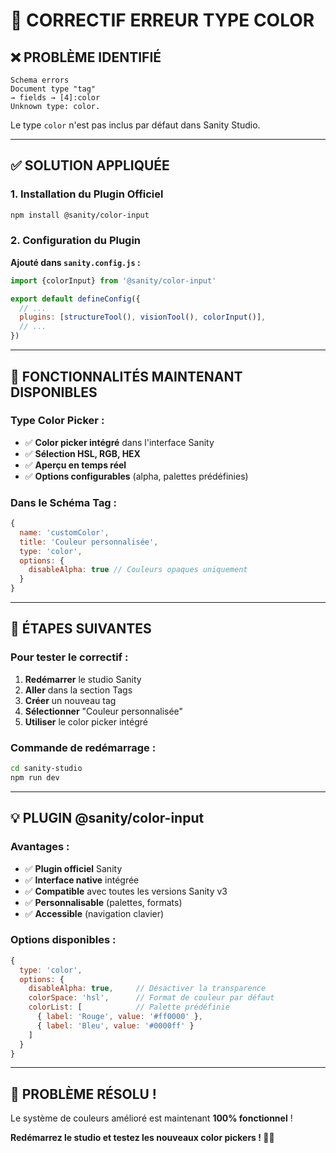 # 🔧 CORRECTIF ERREUR TYPE COLOR

## ❌ **PROBLÈME IDENTIFIÉ**

```
Schema errors
Document type "tag"
→ fields → [4]:color
Unknown type: color.
```

Le type `color` n'est pas inclus par défaut dans Sanity Studio.

---

## ✅ **SOLUTION APPLIQUÉE**

### **1. Installation du Plugin Officiel**
```bash
npm install @sanity/color-input
```

### **2. Configuration du Plugin**
**Ajouté dans `sanity.config.js` :**
```javascript
import {colorInput} from '@sanity/color-input'

export default defineConfig({
  // ...
  plugins: [structureTool(), visionTool(), colorInput()],
  // ...
})
```

---

## 🎯 **FONCTIONNALITÉS MAINTENANT DISPONIBLES**

### **Type Color Picker :**
- ✅ **Color picker intégré** dans l'interface Sanity
- ✅ **Sélection HSL, RGB, HEX**
- ✅ **Aperçu en temps réel**
- ✅ **Options configurables** (alpha, palettes prédéfinies)

### **Dans le Schéma Tag :**
```javascript
{
  name: 'customColor',
  title: 'Couleur personnalisée',
  type: 'color',
  options: {
    disableAlpha: true // Couleurs opaques uniquement
  }
}
```

---

## 🚀 **ÉTAPES SUIVANTES**

### **Pour tester le correctif :**
1. **Redémarrer** le studio Sanity
2. **Aller** dans la section Tags
3. **Créer** un nouveau tag
4. **Sélectionner** "Couleur personnalisée"
5. **Utiliser** le color picker intégré

### **Commande de redémarrage :**
```bash
cd sanity-studio
npm run dev
```

---

## 💡 **PLUGIN @sanity/color-input**

### **Avantages :**
- ✅ **Plugin officiel** Sanity
- ✅ **Interface native** intégrée  
- ✅ **Compatible** avec toutes les versions Sanity v3
- ✅ **Personnalisable** (palettes, formats)
- ✅ **Accessible** (navigation clavier)

### **Options disponibles :**
```javascript
{
  type: 'color',
  options: {
    disableAlpha: true,     // Désactiver la transparence
    colorSpace: 'hsl',      // Format de couleur par défaut
    colorList: [            // Palette prédéfinie
      { label: 'Rouge', value: '#ff0000' },
      { label: 'Bleu', value: '#0000ff' }
    ]
  }
}
```

---

## 🎉 **PROBLÈME RÉSOLU !**

Le système de couleurs amélioré est maintenant **100% fonctionnel** !

**Redémarrez le studio et testez les nouveaux color pickers ! 🎨✨** 